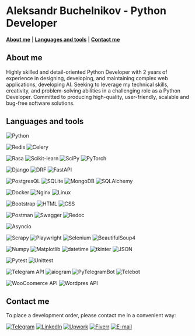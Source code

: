 # Aleksandr Buchelnikov - Python Developer

<!-- [![Personal-Website](https://img.shields.io/badge/-Personal_website-black?style=for-the-badge)](https://buchelnikov.ddns.net/) -->
**[About me](https://github.com/AVanslov#about-me)** | **[Languages and tools](https://github.com/AVanslov#languages-and-tools)** | **[Contact me](https://github.com/AVanslov#contact-me)**

## About me

Highly skilled and detail-oriented Python Developer with 2 years of experience in designing, developing, and
maintaining complex web applications, developing AI. Seeking to leverage my technical skills, creativity, and problem-solving abilities
in a challenging role as a Python Developer. Committed to producing high-quality, user-friendly, scalable and bug-free
software solutions.

## Languages and tools
![Python](https://img.shields.io/badge/-Python-black?style=for-the-badge&logo=python)

![Redis](https://img.shields.io/badge/-Redis-black?style=for-the-badge&logo=Redis)
![Celery](https://img.shields.io/badge/-Celery-black?style=for-the-badge&logo=Celery)

![Rasa](https://img.shields.io/badge/-Rasa-black?style=for-the-badge&logo=Rasa)
![Scikit-learn](https://img.shields.io/badge/-Scikit_learn-black?style=for-the-badge&logo=Scikit-learn)
![SciPy](https://img.shields.io/badge/-SciPy-black?style=for-the-badge&logo=SciPy)
![PyTorch](https://img.shields.io/badge/-PyTorch-black?style=for-the-badge&logo=PyTorch)

![Django](https://img.shields.io/badge/-Django-black?style=for-the-badge&logo=Django)
![DRF](https://img.shields.io/badge/-Django_REST_Framework-black?style=for-the-badge&logo=Django)
![FastAPI](https://img.shields.io/badge/-FastAPI-black?style=for-the-badge&logo=FastAPI)

![PostgresQL](https://img.shields.io/badge/-PostgresQL-black?style=for-the-badge&logo=PostgresQL)
![SQLite](https://img.shields.io/badge/-SQLite-black?style=for-the-badge&logo=SQLite)
![MongoDB](https://img.shields.io/badge/-MongoDB-black?style=for-the-badge&logo=MongoDB)
![SQLAlchemy](https://img.shields.io/badge/-SQLAlchemy-black?style=for-the-badge&logo=SQLAlchemy)

![Docker](https://img.shields.io/badge/-Docker-black?style=for-the-badge&logo=Docker)
![Nginx](https://img.shields.io/badge/-Nginx-black?style=for-the-badge&logo=Nginx)
![Linux](https://img.shields.io/badge/-Linux-black?style=for-the-badge&logo=Linux)

![Bootstrap](https://img.shields.io/badge/-Bootstrap-black?style=for-the-badge&logo=Bootstrap)
![HTML](https://img.shields.io/badge/-HTML-black?style=for-the-badge&logo=HTML)
![CSS](https://img.shields.io/badge/-CSS-black?style=for-the-badge&logo=CSS)

![Postman](https://img.shields.io/badge/-Postman-black?style=for-the-badge&logo=postman)
![Swagger](https://img.shields.io/badge/-Swagger-black?style=for-the-badge&logo=Swagger)
![Redoc](https://img.shields.io/badge/-Redoc-black?style=for-the-badge&logo=Redoc)

![Asyncio](https://img.shields.io/badge/-Asyncio-black?style=for-the-badge&logo=Asyncio)

![Scrapy](https://img.shields.io/badge/-Scrapy-black?style=for-the-badge&logo=Scrapy)
![Playwright](https://img.shields.io/badge/-Playwright-black?style=for-the-badge&logo=Playwright)
![Selenium](https://img.shields.io/badge/-Selenium-black?style=for-the-badge&logo=Selenium)
![BeautifulSoup4](https://img.shields.io/badge/-BeautifulSoup4-black?style=for-the-badge&logo=BeautifulSoup4)

![Numpy](https://img.shields.io/badge/-Numpy-black?style=for-the-badge&logo=Numpy)
![Matplotlib](https://img.shields.io/badge/-matplotlib-black?style=for-the-badge&logo=matplotlib)
![datetime](https://img.shields.io/badge/-datetime-black?style=for-the-badge&logo=datetime)
![tkinter](https://img.shields.io/badge/-tkinter-black?style=for-the-badge&logo=tkinter)
![JSON](https://img.shields.io/badge/-JSON-black?style=for-the-badge&logo=JSON)

![Pytest](https://img.shields.io/badge/-Pytest-black?style=for-the-badge&logo=pytest)
![Unittest](https://img.shields.io/badge/-Unittest-black?style=for-the-badge&logo=unittest)

![Telegram API](https://img.shields.io/badge/-Telegram_API-black?style=for-the-badge&logo=telegram)
![aiogram](https://img.shields.io/badge/-aiogram-black?style=for-the-badge&logo=aiogram)
![PyTelegramBot](https://img.shields.io/badge/-PyTelegramBot-black?style=for-the-badge&logo=Telegram)
![Telebot](https://img.shields.io/badge/-Telebot-black?style=for-the-badge&logo=Telegram)

![WooCoomerce API](https://img.shields.io/badge/-WooCoomerce_API-black?style=for-the-badge&logo=Woocommerce)
![Wordpres API](https://img.shields.io/badge/-Wordpres_API-black?style=for-the-badge&logo=Wordpress)

## Contact me

To place a development order, please contact me in a convenient way:

[![Telegram](https://img.shields.io/badge/-Telegram-black?style=for-the-badge&logo=Telegram)](https://t.me/aleksandr_buchelnikov)
[![LinkedIn](https://img.shields.io/badge/-LinkedIn-black?style=for-the-badge&logo=LinkedIn)](https://www.linkedin.com/in/aleksandr-buchelnikov/)
[![Upwork](https://img.shields.io/badge/-Upwork-black?style=for-the-badge&logo=Upwork)](https://www.upwork.com/freelancers/~01f4ee846d7823ab17?mp_source=share)
[![Fiverr](https://img.shields.io/badge/-Fiverr-black?style=for-the-badge&logo=Fiverr)](https://www.fiverr.com/alex_vanslov)
[![E-mail](https://img.shields.io/badge/-E_mail-black?style=for-the-badge&logo=Gmail)](mailto:al.buchelnikov@gmail.com)
